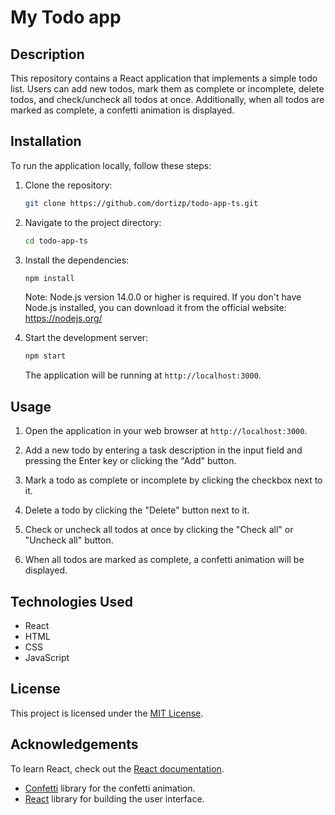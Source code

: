 # My Todo app

## Description

This repository contains a React application that implements a simple todo list. Users can add new todos, mark them as complete or incomplete, delete todos, and check/uncheck all todos at once. Additionally, when all todos are marked as complete, a confetti animation is displayed.

## Installation

To run the application locally, follow these steps:

1. Clone the repository:

   ```bash
   git clone https://github.com/dortizp/todo-app-ts.git
   ```

2. Navigate to the project directory:

   ```bash
   cd todo-app-ts
   ```

3. Install the dependencies:

   ```bash
   npm install
   ```
   Note: Node.js version 14.0.0 or higher is required. If you don't have Node.js installed, you can download it from the official website: https://nodejs.org/
4. Start the development server:

   ```bash
   npm start
   ```

   The application will be running at `http://localhost:3000`.

## Usage

1. Open the application in your web browser at `http://localhost:3000`.

2. Add a new todo by entering a task description in the input field and pressing the Enter key or clicking the "Add" button.

3. Mark a todo as complete or incomplete by clicking the checkbox next to it.

4. Delete a todo by clicking the "Delete" button next to it.

5. Check or uncheck all todos at once by clicking the "Check all" or "Uncheck all" button.

6. When all todos are marked as complete, a confetti animation will be displayed.

## Technologies Used

- React
- HTML
- CSS
- JavaScript

## License

This project is licensed under the [MIT License](LICENSE).

## Acknowledgements

To learn React, check out the [React documentation](https://reactjs.org/).

- [Confetti](https://github.com/catdad/canvas-confetti) library for the confetti animation.
- [React](https://reactjs.org/) library for building the user interface.